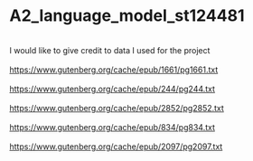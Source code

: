 # A2_language_model_st124481
 
<br>I would like to give credit to data I used for the project</br>
<br>https://www.gutenberg.org/cache/epub/1661/pg1661.txt</br>
<br>https://www.gutenberg.org/cache/epub/244/pg244.txt</br>
<br>https://www.gutenberg.org/cache/epub/2852/pg2852.txt</br>
<br>https://www.gutenberg.org/cache/epub/834/pg834.txt</br>
<br>https://www.gutenberg.org/cache/epub/2097/pg2097.txt</br>

